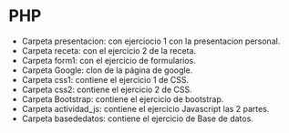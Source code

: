 # PHP 
- Carpeta presentacion: con ejerciocio 1 con la presentacion personal.
- Carpeta receta: con el ejercicio 2 de la receta.
- Carpeta form1: con el ejercicio de formularios.
- Carpeta Google: clon de la página de google.
- Carpeta css1: contiene el ejercicio 1 de CSS.
- Carpeta css2: contiene el ejercicio 2 de CSS. 
- Carpeta Bootstrap: contiene el ejercicio de bootstrap.
- Carpeta actividad_js: contiene el ejercicio Javascript las 2 partes.
- Carpeta basededatos: contiene el ejercicio de Base de datos.